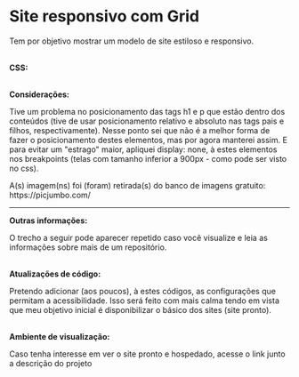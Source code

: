 <h1>Site responsivo com Grid</h1>
<p>Tem por objetivo mostrar um modelo de site estiloso e responsivo.</p>
<br>
<strong>CSS:</strong>
<p></p> 
<br>
<strong>Considerações:</strong>
<p>Tive um problema no posicionamento das tags h1 e p que estão dentro dos conteúdos (tive de usar posicionamento relativo e absoluto nas tags pais e filhos, respectivamente). Nesse ponto sei que não é a melhor forma de fazer o posicionamento destes elementos, mas por agora manterei assim. E para evitar um "estrago" maior, apliquei display: none, à estes elementos nos breakpoints (telas com tamanho inferior a 900px - como pode ser visto no css).</p>

<p>A(s) imagem(ns) foi (foram) retirada(s) do banco de imagens gratuito: https://picjumbo.com/</p>

<hr>
<strong>Outras informações:</strong>
<p>O trecho a seguir pode aparecer repetido caso você visualize e leia as informações sobre mais de um repositório.</p>

<br>
<strong>Atualizações de código:</strong>
<p>Pretendo adicionar (aos poucos), à estes códigos, as configurações que permitam a acessibilidade. Isso será feito com mais calma tendo em vista que meu objetivo inicial é disponibilizar o básico dos sites (site pronto).</p>

<br>
<strong>Ambiente de visualização:</strong>
<p>Caso tenha interesse em ver o site pronto e hospedado, acesse o link junto a descrição do projeto</p>
